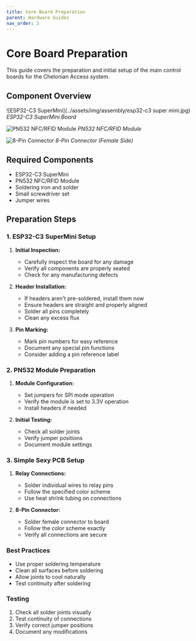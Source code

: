 ```yaml
---
title: Core Board Preparation
parent: Hardware Guides
nav_order: 3
---
```


# Core Board Preparation

This guide covers the preparation and initial setup of the main control boards for the Chelonian Access system.

## Component Overview

![ESP32-C3 SuperMini](../assets/img/assembly/esp32-c3 super mini.jpg)
*ESP32-C3 SuperMini Board*

![PN532 NFC/RFID Module](../assets/img/assembly/pn532.jpeg)
*PN532 NFC/RFID Module*

![8-Pin Connector](../assets/img/assembly/8-pin-connector-female.jpg)
*8-Pin Connector (Female Side)*

## Required Components
- ESP32-C3 SuperMini
- PN532 NFC/RFID Module
- Soldering iron and solder
- Small screwdriver set
- Jumper wires

## Preparation Steps

### 1. ESP32-C3 SuperMini Setup

1. **Initial Inspection:**
   - Carefully inspect the board for any damage
   - Verify all components are properly seated
   - Check for any manufacturing defects

2. **Header Installation:**
   - If headers aren't pre-soldered, install them now
   - Ensure headers are straight and properly aligned
   - Solder all pins completely
   - Clean any excess flux

3. **Pin Marking:**
   - Mark pin numbers for easy reference
   - Document any special pin functions
   - Consider adding a pin reference label

### 2. PN532 Module Preparation

1. **Module Configuration:**
   - Set jumpers for SPI mode operation
   - Verify the module is set to 3.3V operation
   - Install headers if needed

2. **Initial Testing:**
   - Check all solder joints
   - Verify jumper positions
   - Document module settings

### 3. Simple Sexy PCB Setup

1. **Relay Connections:**
   - Solder individual wires to relay pins
   - Follow the specified color scheme
   - Use heat shrink tubing on connections

2. **8-Pin Connector:**
   - Solder female connector to board
   - Follow the color scheme exactly
   - Verify all connections are secure

### Best Practices
- Use proper soldering temperature
- Clean all surfaces before soldering
- Allow joints to cool naturally
- Test continuity after soldering

### Testing
1. Check all solder joints visually
2. Test continuity of connections
3. Verify correct jumper positions
4. Document any modifications
